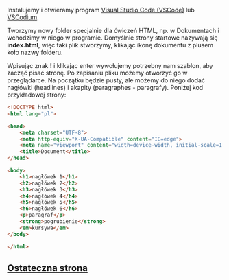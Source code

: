 Instalujemy i otwieramy program [Visual Studio Code (VSCode)](https://code.visualstudio.com/Download) lub [VSCodium](https://vscodium.com/#install).

Tworzymy nowy folder specjalnie dla ćwiczeń HTML, np. w Dokumentach i wchodzimy w niego w programie. Domyślnie strony startowe nazywają się **index.html**, więc taki plik stworzymy, klikając ikonę dokumentu z plusem koło nazwy folderu.

Wpisując znak **!** i klikając enter wywołujemy potrzebny nam szablon, aby zacząć pisać stronę. Po zapisaniu pliku możemy otworzyć go w przeglądarce. Na początku będzie pusty, ale możemy do niego dodać nagłówki (headlines) i akapity (paragraphes - paragrafy). 
Poniżej kod przykładowej strony:

```html
<!DOCTYPE html>
<html lang="pl">

<head>
    <meta charset="UTF-8">
    <meta http-equiv="X-UA-Compatible" content="IE=edge">
    <meta name="viewport" content="width=device-width, initial-scale=1.0">
    <title>Document</title>
</head>

<body>
    <h1>nagłówek 1</h1>
    <h2>nagłówek 2</h2>
    <h3>nagłówek 3</h3>
    <h4>nagłówek 4</h4>
    <h5>nagłówek 5</h5>
    <h6>nagłówek 6</h6>
    <p>paragraf</p>
    <strong>pogrubienie</strong>
    <em>kursywa</em>
</body>

</html>
```
## [Ostateczna strona](https://62koen.github.io/strona1/)